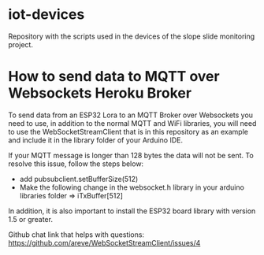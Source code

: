 # iot-devices
Repository with the scripts used in the devices of the slope slide monitoring project.
# How to send data to MQTT  over Websockets Heroku Broker
To send data from an ESP32 Lora to an MQTT Broker over Websockets you need to use, in addition to the normal MQTT and WiFi libraries, you will need to use the WebSocketStreamClient that is in this repository as an example and include it in the library folder of your Arduino IDE.


If your MQTT message is longer than 128 bytes the data will not be sent. To resolve this issue, follow the steps below:
- add pubsubclient.setBufferSize(512)
- Make the following change in the websocket.h library in your arduino libraries folder => iTxBuffer[512]


In addition, it is also important to install the ESP32 board library with version 1.5 or greater.

Github chat link that helps with questions: https://github.com/areve/WebSocketStreamClient/issues/4 